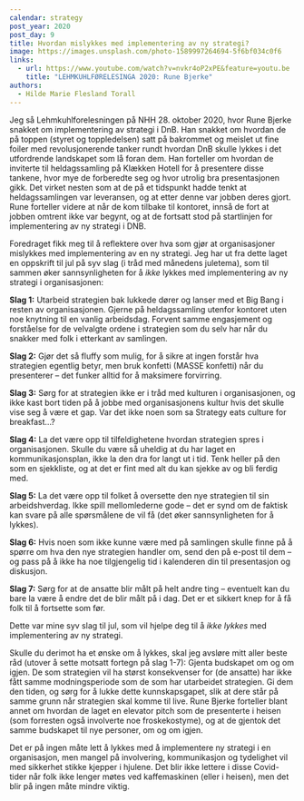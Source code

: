 ```yaml
---
calendar: strategy
post_year: 2020
post_day: 9
title: Hvordan mislykkes med implementering av ny strategi?
image: https://images.unsplash.com/photo-1589997264694-5f6bf034c0f6
links:
  - url: https://www.youtube.com/watch?v=nvkr4oP2xPE&feature=youtu.be
    title: "LEHMKUHLFØRELESINGA 2020: Rune Bjerke"
authors:
  - Hilde Marie Flesland Torall
---
```

Jeg så Lehmkuhlforelesningen på NHH 28. oktober 2020, hvor Rune Bjerke snakket om implementering av strategi i DnB. Han snakket om hvordan de på toppen (styret og toppledelsen) satt på bakrommet og meislet ut fine foiler med revolusjonerende tanker rundt hvordan DnB skulle lykkes i det utfordrende landskapet som lå foran dem. Han forteller om hvordan de inviterte til heldagssamling på Klækken Hotell for å presentere disse tankene, hvor mye de forberedte seg og hvor utrolig bra presentasjonen gikk. Det virket nesten som at de på et tidspunkt hadde tenkt at heldagssamlingen var leveransen, og at etter denne var jobben deres gjort. Rune forteller videre at når de kom tilbake til kontoret, innså de fort at jobben omtrent ikke var begynt, og at de fortsatt stod på startlinjen for implementering av ny strategi i DNB.

Foredraget fikk meg til å reflektere over hva som gjør at organisasjoner mislykkes med implementering av en ny strategi. Jeg har ut fra dette laget en oppskrift til jul på syv slag (i tråd med månedens juletema), som til sammen øker sannsynligheten for å *ikke* lykkes med implementering av ny strategi i organisasjonen:

**Slag 1:**
Utarbeid strategien bak lukkede dører og lanser med et Big Bang i resten av organisasjonen. Gjerne på heldagssamling utenfor kontoret uten noe knytning til en vanlig arbeidsdag. Forvent samme engasjement og forståelse for de velvalgte ordene i strategien som du selv har når du snakker med folk i etterkant av samlingen.

**Slag 2:**
Gjør det så fluffy som mulig, for å sikre at ingen forstår hva strategien egentlig betyr, men bruk konfetti (MASSE konfetti) når du presenterer – det funker alltid for å maksimere forvirring.

**Slag 3:**
Sørg for at strategien ikke er i tråd med kulturen i organisasjonen, og ikke kast bort tiden på å jobbe med organisasjonens kultur hvis det skulle vise seg å være et gap. Var det ikke noen som sa Strategy eats culture for breakfast...?

**Slag 4:**
La det være opp til tilfeldighetene hvordan strategien spres i organisasjonen. Skulle du være så uheldig at du har laget en kommunikasjonsplan, ikke la den dra for langt ut i tid. Tenk heller på den som en sjekkliste, og at det er fint med alt du kan sjekke av og bli ferdig med.

**Slag 5:**
La det være opp til folket å oversette den nye strategien til sin arbeidshverdag. Ikke spill mellomlederne gode – det er synd om de faktisk kan svare på alle spørsmålene de vil få (det øker sannsynligheten for å lykkes).

**Slag 6:**
Hvis noen som ikke kunne være med på samlingen skulle finne på å spørre om hva den nye strategien handler om, send den på e-post til dem – og pass på å ikke ha noe tilgjengelig tid i kalenderen din til presentasjon og diskusjon.

**Slag 7:**
Sørg for at de ansatte blir målt på helt andre ting – eventuelt kan du bare la være å endre det de blir målt på i dag. Det er et sikkert knep for å få folk til å fortsette som før.

Dette var mine syv slag til jul, som vil hjelpe deg til å *ikke lykkes* med implementering av ny strategi. 

Skulle du derimot ha et ønske om å lykkes, skal jeg avsløre mitt aller beste råd (utover å sette motsatt fortegn på slag 1-7): Gjenta budskapet om og om igjen. De som strategien vil ha størst konsekvenser for (de ansatte) har ikke fått samme modningsperiode som de som har utarbeidet strategien. Gi dem den tiden, og sørg for å lukke dette kunnskapsgapet, slik at dere står på samme grunn når strategien skal komme til live. Rune Bjerke forteller blant annet om hvordan de laget en elevator pitch som de presenterte i heisen (som forresten også involverte noe froskekostyme), og at de gjentok det samme budskapet til nye personer, om og om igjen. 

Det er på ingen måte lett å lykkes med å implementere ny strategi i en organisasjon, men mangel på involvering, kommunikasjon og tydelighet vil med sikkerhet stikke kjepper i hjulene. Det blir ikke lettere i disse Covid-tider når folk ikke lenger møtes ved kaffemaskinen (eller i heisen), men det blir på ingen måte mindre viktig.
